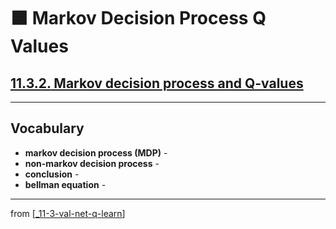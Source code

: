# 🟧 Markov Decision Process Q Values

## [**11.3.2.** Markov decision process and Q-values](https://livebook.manning.com/book/deep-learning-with-javascript/chapter-11/115)

---

## **Vocabulary**

- **markov decision process (MDP)** -
- **non-markov decision process** -
- **conclusion** -
- **bellman equation** -

---
from [[_11-3-val-net-q-learn]]

[//begin]: # "Autogenerated link references for markdown compatibility"
[_11-3-val-net-q-learn]: _11-3-val-net-q-learn.md "🟧 Val Net Q Learn"
[//end]: # "Autogenerated link references"
